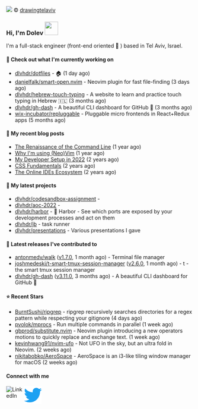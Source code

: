 <img src="https://user-images.githubusercontent.com/6196971/205364459-63d54329-d28a-403f-ac06-3baeb4685b46.jpg" />
© <a href="https://www.instagram.com/drawingtelaviv/">drawingtelaviv</a>

### Hi, I'm Dolev <img width="36px" height="36px" src="https://user-images.githubusercontent.com/1303154/88677602-1635ba80-d120-11ea-84d8-d263ba5fc3c0.gif" />

I'm a full-stack engineer (front-end oriented :rainbow: ) based in Tel Aviv, Israel.

#### 👷 Check out what I'm currently working on

- [dlvhdr/dotfiles](https://github.com/dlvhdr/dotfiles) - 🏠 (1 day ago)
- [danielfalk/smart-open.nvim](https://github.com/danielfalk/smart-open.nvim) - Neovim plugin for fast file-finding (3 days ago)
- [dlvhdr/hebrew-touch-typing](https://github.com/dlvhdr/hebrew-touch-typing) - A website to learn and practice touch typing in Hebrew 🇮🇱 (3 months ago)
- [dlvhdr/gh-dash](https://github.com/dlvhdr/gh-dash) - A beautiful CLI dashboard for GitHub 🚀  (3 months ago)
- [wix-incubator/repluggable](https://github.com/wix-incubator/repluggable) - Pluggable micro frontends in React&#43;Redux apps (5 months ago)

#### 📜 My recent blog posts

- [The Renaissance of the Command Line](https://dlvhdr.me/posts/the-renaissance-of-the-command-line) (1 year ago)
- [Why I&#39;m using (Neo)Vim](https://dlvhdr.me/posts/why-im-using-vim) (1 year ago)
- [My Developer Setup in 2022](https://dlvhdr.me/posts/dev-setup) (2 years ago)
- [CSS Fundamentals](https://dlvhdr.me/posts/css-fundamentals) (2 years ago)
- [The Online IDEs Ecosystem](https://dlvhdr.me/posts/online-ides-ecosystem) (2 years ago)

#### 🌱 My latest projects

- [dlvhdr/codesandbox-assignment](https://github.com/dlvhdr/codesandbox-assignment) - 
- [dlvhdr/aoc-2022](https://github.com/dlvhdr/aoc-2022) - 
- [dlvhdr/harbor](https://github.com/dlvhdr/harbor) - 🚢 Harbor - See which ports are exposed by your development processes and act on them
- [dlvhdr/jb](https://github.com/dlvhdr/jb) - task runner
- [dlvhdr/presentations](https://github.com/dlvhdr/presentations) - Various presentations I gave

#### 🔭 Latest releases I've contributed to

- [antonmedv/walk](https://github.com/antonmedv/walk) ([v1.7.0](https://github.com/antonmedv/walk/releases/tag/v1.7.0), 1 month ago) - Terminal file manager
- [joshmedeski/t-smart-tmux-session-manager](https://github.com/joshmedeski/t-smart-tmux-session-manager) ([v2.6.0](https://github.com/joshmedeski/t-smart-tmux-session-manager/releases/tag/v2.6.0), 1 month ago) - t - the smart tmux session manager
- [dlvhdr/gh-dash](https://github.com/dlvhdr/gh-dash) ([v3.11.0](https://github.com/dlvhdr/gh-dash/releases/tag/v3.11.0), 3 months ago) - A beautiful CLI dashboard for GitHub 🚀 

#### ⭐ Recent Stars

- [BurntSushi/ripgrep](https://github.com/BurntSushi/ripgrep) - ripgrep recursively searches directories for a regex pattern while respecting your gitignore (4 days ago)
- [pvolok/mprocs](https://github.com/pvolok/mprocs) - Run multiple commands in parallel (1 week ago)
- [gbprod/substitute.nvim](https://github.com/gbprod/substitute.nvim) - Neovim plugin introducing a new operators motions to quickly replace and exchange text. (1 week ago)
- [kevinhwang91/nvim-ufo](https://github.com/kevinhwang91/nvim-ufo) - Not UFO in the sky, but an ultra fold in Neovim. (2 weeks ago)
- [nikitabobko/AeroSpace](https://github.com/nikitabobko/AeroSpace) - AeroSpace is an i3-like tiling window manager for macOS (2 weeks ago)

#### Connect with me

[<img align="left" alt="LinkedIn" width="48px" src="https://camo.githubusercontent.com/c8a9c5b414cd812ad6a97a46c29af67239ddaeae08c41724ff7d945fb4c047e5/68747470733a2f2f6564656e742e6769746875622e696f2f537570657254696e7949636f6e732f696d616765732f7376672f6c696e6b6564696e2e737667" />][linkedin]

[<img align="left" alt="Twitter" width="48px" src="icons/twitter.svg" />][twitter]

[linkedin]: https://www.linkedin.com/in/dolev-hadar/
[twitter]: https://twitter.com/elys1um

